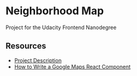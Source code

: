 # Neighborhood Map

Project for the Udacity Frontend Nanodegree

## Resources
* [Project Description](https://review.udacity.com/#!/rubrics/1770/instructions)
* [How to Write a Google Maps React Component](https://www.fullstackreact.com/articles/how-to-write-a-google-maps-react-component/#the-map-container-component)